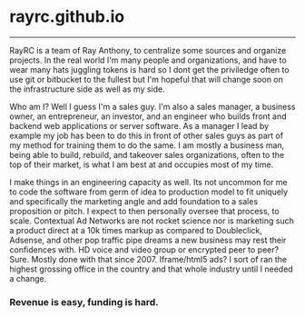 # rayrc.github.io
---

RayRC is a team of Ray Anthony, to centralize some sources and organize projects. In the real world I'm many people and organizations, and have to wear many hats juggling tokens is hard so I dont get the priviledge often to use git or bitbucket to the fullest but I'm hopeful that will change soon on the infrastructure side as well as my side. 

Who am I? Well I guess I'm a sales guy. I'm also a sales manager, a business owner, an entrepreneur, an investor, and an engineer who builds front and backend web applications or server software. As a manager I lead by example my job has been to do this in front of other sales guys as part of my method for training them to do the same. I am mostly a business man, being able to build, rebuild, and takeover sales organizations, often to the top of their market, is what I am best at and occupies most of my time.

I make things in an engineering capacity as well. Its not uncommon for me to code the software from germ of idea to production model to fit uniquely and specifically the marketing angle and add foundation to a sales proposition or pitch. I expect to then personally oversee that process, to scale. Contextual Ad Networks are not rocket science nor is marketing such a product direct at a 10k times markup as compared to Doubleclick, Adsense, and other pop traffic pipe dreams a new business may rest their confidences with. HD voice and video group or encrypted peer to peer? Sure. Mostly done with that since 2007. Iframe/html5 ads? I sort of ran the highest grossing office in the country and that whole industry until I needed a change.

### Revenue is easy, funding is hard.
